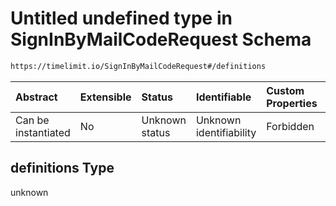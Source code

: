 # Untitled undefined type in SignInByMailCodeRequest Schema

```txt
https://timelimit.io/SignInByMailCodeRequest#/definitions
```

| Abstract            | Extensible | Status         | Identifiable            | Custom Properties | Additional Properties | Access Restrictions | Defined In                                                                                          |
| :------------------ | :--------- | :------------- | :---------------------- | :---------------- | :-------------------- | :------------------ | :-------------------------------------------------------------------------------------------------- |
| Can be instantiated | No         | Unknown status | Unknown identifiability | Forbidden         | Allowed               | none                | [SignInByMailCodeRequest.schema.json\*](SignInByMailCodeRequest.schema.json "open original schema") |

## definitions Type

unknown
